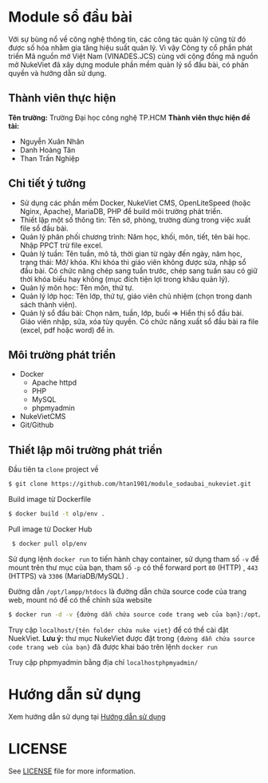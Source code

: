 # Module sổ đầu bài
Với sự bùng nổ về công nghệ thông tin, các công tác quản lý cũng từ đó được số hóa nhằm gia tăng hiệu suất quản lý. Vì vậy Công ty cổ phần phát triển Mã nguồn mở Việt Nam (VINADES.JCS) cùng với cộng đồng mã nguồn mở NukeViet đã xây dựng module phần mềm quản lý sổ đầu bài, có phân quyền và hướng dẫn sử dụng.

## Thành viên thực hiện
**Tên trường:** Trường Đại học công nghệ TP.HCM
**Thành viên thực hiện đề tài:**
- Nguyễn Xuân Nhân
- Danh Hoàng Tân
- Than Trấn Nghiệp

## Chi tiết ý tưởng
- Sử dụng các phần mềm Docker, NukeViet CMS, OpenLiteSpeed (hoặc Nginx, Apache), MariaDB, PHP để build môi trường phát triển.
- Thiết lập một số thông tin: Tên sở, phòng, trường dùng trong việc xuất file sổ đầu bài.
- Quản lý phân phối chương trình: Năm học, khối, môn, tiết, tên bài học. Nhập PPCT trừ file excel.
- Quản lý tuần: Tên tuần, mô tả, thời gian từ ngày đến ngày, năm học, trạng thái: Mở/ khóa. Khi khóa thì giáo viên không được sửa, nhập sổ đầu bài. Có chức năng chép sang tuần trước, chép sang tuần sau có giữ thời khóa biểu hay không (mục đích tiện lợi trong khâu quản lý).
- Quản lý môn học: Tên môn, thứ tự.
- Quản lý lớp học: Tên lớp, thứ tự, giáo viên chủ nhiệm (chọn trong danh sách thành viên).
- Quản lý sổ đầu bài: Chọn năm, tuần, lớp, buổi => Hiển thị sổ đầu bài. Giáo viên nhập, sửa, xóa tùy quyền. Có chức năng xuất sổ đầu bài ra file (excel, pdf hoặc word) để in.

## Môi trường phát triển
- Docker
    - Apache httpd
    - PHP
    - MySQL
    - phpmyadmin
- NukeVietCMS
- Git/Github

## Thiết lập môi trường phát triển
Đầu tiên ta `clone` project về

```sh
$ git clone https://github.com/htan1901/module_sodaubai_nukeviet.git
```

Build image từ Dockerfile

```sh
$ docker build -t olp/env .
```

Pull image từ Docker Hub

```sh
 $ docker pull olp/env
```

Sử dụng lệnh `docker run` to tiến hành chạy container, sử dụng tham số `-v` để mount trên thư mục của bạn, tham số `-p` có thể forward port `80` (HTTP) , `443` (HTTPS) và `3306` (MariaDB/MySQL) .

Đường dẫn `/opt/lampp/htdocs` là đường dẫn chứa source code của trang web, mount nó để có thể chỉnh sửa website

```sh
$ docker run -d -v {đường dẫn chứa source code trang web của bạn}:/opt/lampp/htdocs -p 80:80 -p 443:443 -p 3306:3306 olp/env
```

Truy cập `localhost/{tên folder chứa nuke viet}` để có thể cài đặt NuekViet. **Lưu ý:** thư mục NukeViet được
đặt trong `{đường dẫn chứa source code trang web của bạn}` đã được khai báo trên lệnh `docker run`

Truy cập phpmyadmin bằng địa chỉ `localhostphpmyadmin/`

# Hướng dẫn sử dụng

Xem hướng dẫn sử dụng tại [Hướng dẫn sử dụng](https://github.com/htan1901/module_sodaubai_nukeviet/wiki)

# LICENSE

See [LICENSE](LICENSE) file for more information.
